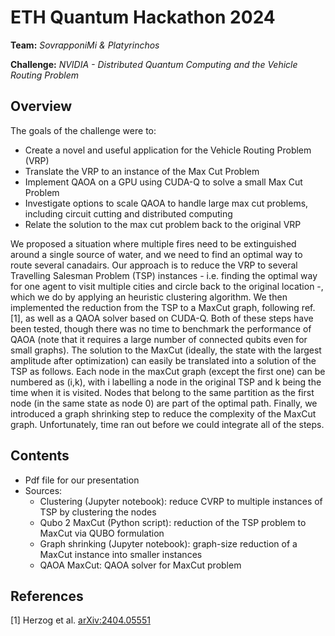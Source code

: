 ETH Quantum Hackathon 2024
==============

**Team:** *SovrapponiMi & Platyrinchos* 

**Challenge:** *NVIDIA - Distributed Quantum Computing and the Vehicle Routing Problem*

## Overview

The goals of the challenge were to:

- Create a novel and useful application for the Vehicle Routing Problem (VRP)
- Translate the VRP to an instance of the Max Cut Problem
- Implement QAOA on a GPU using CUDA-Q to solve a small Max Cut Problem
- Investigate options to scale QAOA to handle large max cut problems, including circuit cutting and distributed computing
- Relate the solution to the max cut problem back to the original VRP

We proposed a situation where multiple fires need to be extinguished around a single source of water, and we need to find an optimal way to route several canadairs. Our approach is to reduce the VRP to several Travelling Salesman Problem (TSP) instances - i.e. finding the optimal way for one agent to visit multiple cities and circle back to the original location -, which we do by applying an heuristic clustering algorithm. We then implemented the reduction from the TSP to a MaxCut graph, following ref. [1], as well as a QAOA solver based on CUDA-Q. Both of these steps have been tested, though there was no time to benchmark the performance of QAOA (note that it requires a large number of connected qubits even for small graphs). The solution to the MaxCut (ideally, the state with the largest amplitude after optimization) can easily be translated into a solution of the TSP as follows. Each node in the maxCut graph (except the first one) can be numbered as (i,k), with i labelling a node in the original TSP and k being the time when it is visited. Nodes that belong to the same partition as the first node (in the same state as node 0) are part of the optimal path. Finally, we introduced a graph shrinking step to reduce the complexity of the MaxCut graph. Unfortunately, time ran out before we could integrate all of the steps.

## Contents

- Pdf file for our presentation
- Sources:
  - Clustering (Jupyter notebook): reduce CVRP to multiple instances of TSP by clustering the nodes
  - Qubo 2 MaxCut (Python script): reduction of the TSP problem to MaxCut via QUBO formulation
  - Graph shrinking (Jupyter notebook): graph-size reduction of a MaxCut instance into smaller instances
  - QAOA MaxCut: QAOA solver for MaxCut problem
 
## References

[1] Herzog et al. [arXiv:2404.05551](https://arxiv.org/abs/2404.05551)

